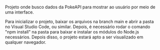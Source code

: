 Projeto onde busco dados da PokeAPI para mostrar ao usuário por meio de uma interface.

Para inicializar o projeto, baixar os arquivos na branch main e abrir a pasta no Visual Studio Code, ou similar. Depois, é necessário rodar o comando "npm install" na pasta para baixar e instalar os módulos do Node.js necessários. Depois disso, o projeto estará apto a ser visualizado em qualquer navegador.
